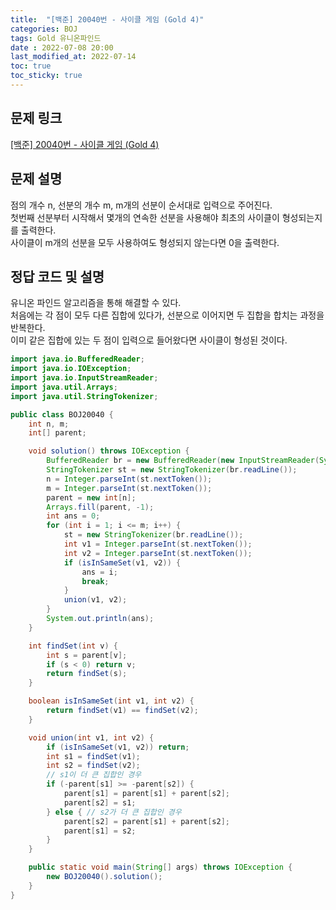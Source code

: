```yaml
---
title:  "[백준] 20040번 - 사이클 게임 (Gold 4)"
categories: BOJ
tags: Gold 유니온파인드
date : 2022-07-08 20:00
last_modified_at: 2022-07-14
toc: true
toc_sticky: true
---
```


## 문제 링크

[[백준] 20040번 - 사이클 게임 (Gold 4)](https://www.acmicpc.net/problem/20040)

## 문제 설명

점의 개수 n, 선분의 개수 m, m개의 선분이 순서대로 입력으로 주어진다.  
첫번째 선분부터 시작해서 몇개의 연속한 선분을 사용해야 최초의 사이클이 형성되는지를 출력한다.  
사이클이 m개의 선분을 모두 사용하여도 형성되지 않는다면 0을 출력한다.

## 정답 코드 및 설명

유니온 파인드 알고리즘을 통해 해결할 수 있다.  
처음에는 각 점이 모두 다른 집합에 있다가, 선분으로 이어지면 두 집합을 합치는 과정을 반복한다.  
이미 같은 집합에 있는 두 점이 입력으로 들어왔다면 사이클이 형성된 것이다.

```java
import java.io.BufferedReader;
import java.io.IOException;
import java.io.InputStreamReader;
import java.util.Arrays;
import java.util.StringTokenizer;

public class BOJ20040 {
    int n, m;
    int[] parent;

    void solution() throws IOException {
        BufferedReader br = new BufferedReader(new InputStreamReader(System.in));
        StringTokenizer st = new StringTokenizer(br.readLine());
        n = Integer.parseInt(st.nextToken());
        m = Integer.parseInt(st.nextToken());
        parent = new int[n];
        Arrays.fill(parent, -1);
        int ans = 0;
        for (int i = 1; i <= m; i++) {
            st = new StringTokenizer(br.readLine());
            int v1 = Integer.parseInt(st.nextToken());
            int v2 = Integer.parseInt(st.nextToken());
            if (isInSameSet(v1, v2)) {
                ans = i;
                break;
            }
            union(v1, v2);
        }
        System.out.println(ans);
    }

    int findSet(int v) {
        int s = parent[v];
        if (s < 0) return v;
        return findSet(s);
    }

    boolean isInSameSet(int v1, int v2) {
        return findSet(v1) == findSet(v2);
    }

    void union(int v1, int v2) {
        if (isInSameSet(v1, v2)) return;
        int s1 = findSet(v1);
        int s2 = findSet(v2);
        // s1이 더 큰 집합인 경우
        if (-parent[s1] >= -parent[s2]) {
            parent[s1] = parent[s1] + parent[s2];
            parent[s2] = s1;
        } else { // s2가 더 큰 집합인 경우
            parent[s2] = parent[s1] + parent[s2];
            parent[s1] = s2;
        }
    }

    public static void main(String[] args) throws IOException {
        new BOJ20040().solution();
    }
}

```
